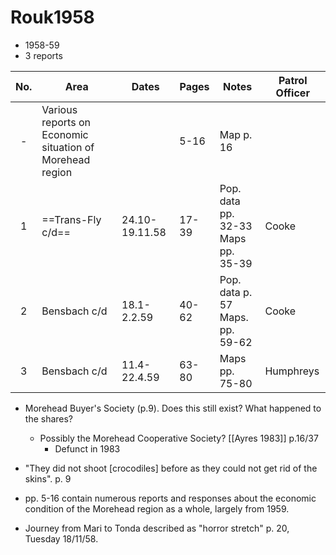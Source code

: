 # Rouk1958

- 1958-59
- 3 reports


| No. | Area                                                     | Dates          | Pages | Notes                                 | Patrol Officer |
| :-: | -------------------------------------------------------- | -------------- | ----- | ------------------------------------- | -------------- |
|  -  | Various reports on Economic situation of Morehead region |                | 5-16  | Map p. 16                             |                |
|  1  | ==Trans-Fly c/d==                                        | 24.10-19.11.58 | 17-39 | Pop. data pp. 32-33<br>Maps pp. 35-39 | Cooke          |
|  2  | Bensbach c/d                                             | 18.1-2.2.59    | 40-62 | Pop. data p. 57<br>Maps. pp. 59-62    | Cooke          |
|  3  | Bensbach c/d                                             | 11.4-22.4.59   | 63-80 | Maps pp. 75-80                        | Humphreys      |
- Morehead Buyer's Society (p.9). Does this still exist? What happened to the shares?
	- Possibly the Morehead Cooperative Society? [[Ayres 1983]] p.16/37
		- Defunct in 1983
- "They did not shoot \[crocodiles] before as they could not get rid of the skins". p. 9

- pp. 5-16 contain numerous reports and responses about the economic condition of the Morehead region as a whole, largely from 1959.

- Journey from Mari to Tonda described as "horror stretch" p. 20, Tuesday 18/11/58. 